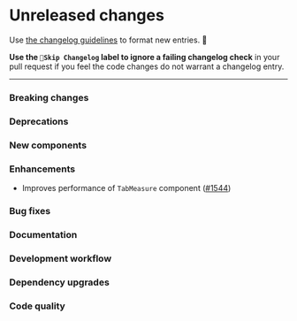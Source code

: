 # Unreleased changes

Use [the changelog guidelines](https://git.io/polaris-changelog-guidelines) to format new entries. 💜

**Use the `🤖Skip Changelog` label to ignore a failing changelog check** in your pull request if you feel the code changes do not warrant a changelog entry.

---

### Breaking changes

### Deprecations

### New components

### Enhancements

- Improves performance of `TabMeasure` component ([#1544](https://github.com/Shopify/polaris-react/pull/1544))

### Bug fixes

### Documentation

### Development workflow

### Dependency upgrades

### Code quality
